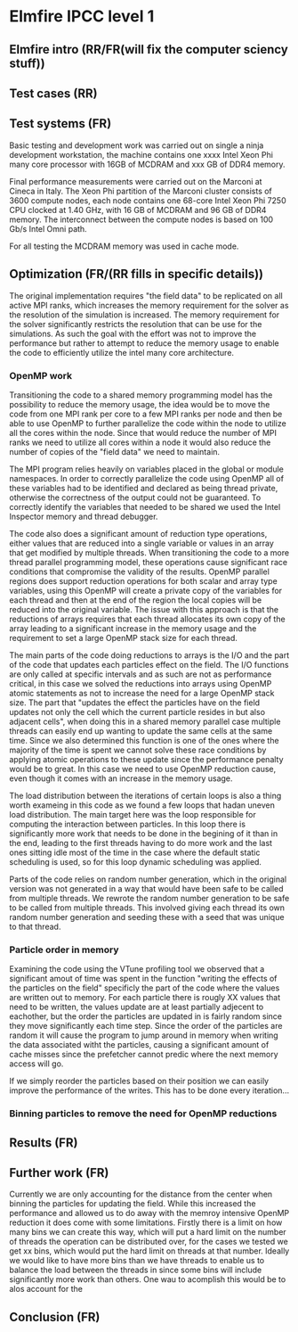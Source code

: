 # Elmfire IPCC level 1 

## Elmfire intro (RR/FR(will fix the computer sciency stuff))
<!-- what it simulates -->
<!-- how it is implemented -->
<!-- I.e it’s a pure MPI fortran code, how it is distributed etc. -->
## Test cases (RR)
<!-- what test cases we used and how they compare to the real simulations -->
## Test systems (FR)
<!-- what systems we used for testing and their setup -->
Basic testing and development work was carried out on single a ninja development workstation, the machine contains one xxxx Intel Xeon Phi many core processor with 16GB of MCDRAM and xxx GB of DDR4 memory.

Final performance measurements were carried out on the Marconi at Cineca in Italy. The Xeon Phi partition of the Marconi cluster consists of 3600 compute nodes, each node contains one 68-core Intel Xeon Phi 7250 CPU clocked at 1.40 GHz, with 16 GB of MCDRAM and 96 GB of DDR4 memory. The interconnect between the compute nodes is based on 100 Gb/s Intel Omni path. 

For all testing the MCDRAM memory was used in cache mode.

## Optimization  (FR/(RR fills in specific details))
The original implementation requires "the field data" to be replicated on all active MPI ranks, which increases the memory requirement for the solver as the resolution of the simulation is increased. The memory requirement for the solver significantly restricts the resolution that can be use for the simulations. As such the goal with the effort was not to improve the performance but rather to attempt to reduce the memory usage to enable the code to efficiently utilize the intel many core architecture.

### OpenMP work
Transitioning the code to a shared memory programming model has the possibility to reduce the memory usage, the idea would be to move the code from one MPI rank per core to a few MPI ranks per node and then be able to use OpenMP to further parallelize the code within the node to utilize all the cores within the node. Since that would reduce the number of MPI ranks we need to utilize all cores within a node it would also reduce the number of copies of the "field data" we need to maintain. 

<!-- Correctness -->
The MPI program relies heavily on variables placed in the global or module namespaces. In order to correctly parallelize the code using OpenMP all of these variables had to be identified and declared as being thread private, otherwise the correctness of the output could not be guaranteed. To correctly identify the variables that needed to be shared we used the Intel Inspector memory and thread debugger. 

<!-- relies on reductions and atomic operations -->
The code also does a significant amount of reduction type operations, either values that are reduced into a single variable or values in an array that get modified by multiple threads. When transitioning the code to a more thread parallel programming model, these operations cause significant race conditions that compromise the validity of the results. OpenMP parallel regions does support reduction operations for both scalar and array type variables, using this OpenMP will create a private copy of the variables for each thread and then at the end of the region the local copies will be reduced into the original variable. The issue with this approach is that the reductions of arrays requires that each thread allocates its own copy of the array leading to a significant increase in the memory usage and the requirement to set a large OpenMP stack size for each thread. 

The main parts of the code doing reductions to arrays is the I/O and the part of the code that updates each particles effect on the field. The I/O functions are only called at specific intervals and as such are not as performance critical, in this case we solved the reductions into arrays using OpenMP atomic statements as not to increase the need for a large OpenMP stack size. The part that "updates the effect the particles have on the field updates not only the cell which the current particle resides in but also adjacent cells", when doing this in a shared memory parallel case multiple threads can easily end up wanting to update the same cells at the same time. Since we also determined this function is one of the ones where the majority of the time is spent we cannot solve these race conditions by applying atomic operations to these update since the performance penalty would be to great. In this case we need to use OpenMP reduction cause, even though it comes with an increase in the memory usage.

<!-- scheduling -->
The load distribution between the iterations of certain loops is also a thing worth exameing in this code as we found a few loops that hadan uneven load distribution. The main target here was the loop responsible for computing the interaction between particles. In this loop there is significantly more work that needs to be done in the begining of it than in the end, leading to the first threads having to do more work and the last ones sitting idle most of the time in the case where the default static scheduling is used, so for this loop dynamic scheduling was applied.

<!-- random number generation -->
Parts of the code relies on random number generation, which in the original version was not generated in a way that would have been safe to be called from multiple threads. We rewrote the random number generation to be safe to be called from multiple threads. This involved giving each thread its own random number generation and seeding these with a seed that was unique to that thread. 

<!-- reporducability of the results, do we need to mention anything about this ? basically the results change based on the number of OMP threads, but it did the same wiht MPI -->

<!-- performance and memory usage -->


### Particle order in memory

Examining the code using the VTune profiling tool we observed that a significant amout of time was spent in the function "writing the effects of the particles on the field" specificly the part of the code where the values are written out to memory. For each particle there is rougly XX values that need to be written, the values update are at least partially adjecent to eachother, but the order the particles are updated in is fairly random since they move significantly each time step. Since the order of the particles are random it will cause the program to jump around in memory when writing the data associated witht the particles, causing a significant amount of cache misses since the prefetcher cannot predic where the next memory access will go.
<!-- Why -->



<!-- what we did -->
If we simply reorder the particles based on their position we can easily improve the performance of the writes. This has to be done every iteration...

<!-- performance -->


### Binning particles to remove the need for OpenMP reductions
<!-- pseudo code on how this was done -->
<!-- why did this work -->

## Results (FR)
<!-- original vs improved code -->
<!-- comment about what can now be simulated -->
## Further work (FR)

<!-- IO -->
<!-- account for angle when binning -->
Currently we are only accounting for the distance from the center when binning the particles for updating the field. While this increased the performance and allowed us to do away with the memroy intensive OpenMP reduction it does come with some limitations. Firstly there is a limit on how many bins we can create this way, which will put a hard limit on the number of threads the operation can be distributed over, for the cases we tested we get xx bins, which would put the hard limit on threads at that number. Ideally we would like to have more bins than we have threads to enable us to balance the load between the threads in since some bins will include significantly more work than others. One wau to acomplish this would be to alos account for the 



## Conclusion (FR)
<!-- what did we learn -->
<!-- make a point about the modifications being in the master branch and ready to use -->
